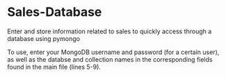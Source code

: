 # Sales-Database
Enter and store information related to sales to quickly access through a database using pymongo

To use, enter your MongoDB username and password (for a certain user), as well as the databse and collection names in the corresponding fields found in the main file (lines 5-9).
